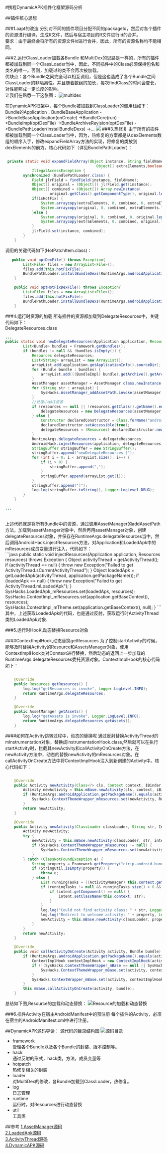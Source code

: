 #携程DynamicAPK插件化框架源码分析

##插件核心思想

###1.aapt的改造
分别对不同的插件项目分配不同的packageId，然后对各个插件的资源进行编译，生成R文件，然后与宿主项目的R文件进行id的合并。<br>
要求：由于最终会将所有的资源文件id进行合并，因此，所有的资源名称均不能相同。

###2.运行ClassLoader加载各Bundle
和MultiDex的思路是一样的，所有的插件都被加载到同一个ClassLoader当中，因此，不同插件中的Class必须保持包名和类名的唯一。否则，加载过的类不会再次被加载。<br>
优缺点：各个Bundle之间完全可以相互调用，但是这也造成了各个Bundle之间ClassLoader的非隔离性。并且随着数组的加长，每次findClass的时间会变长，对性能照成一定长度的影响。<br>
让我们在熟悉一下这张图：
![multidex](multidex.png)

在DynamicAPK框架中，每个Bundle被加载到ClassLoader的调用栈如下：
Bundle的Application：BundleBaseApplication
->BundleBaseApplication(onCreate)
   ->BundleCore(run)
     ->BundleImpl(optDexFile)
      ->BundleArchiveRevision(optDexFile)
        ->BundlePathLoader(installBundleDexs)
         ->...
![](BundlePathLoadInvoke.png)
###3.热修复
由于所有的插件都被加载到同一个ClassLoader当中，因为，热修复的方案都是从dexElements数组的顺序入手，修改expandFieldArray方法的实现，将修复的类放到dexElements的前方。核心代码如下（详见BundlePathLoader）：
```java

 private static void expandFieldArray(Object instance, String fieldName,
                                         Object[] extraElements,boolean isHotFix) throws NoSuchFieldException, IllegalArgumentException,
            IllegalAccessException {
        synchronized (BundlePathLoader.class) {
            Field jlrField = findField(instance, fieldName);
            Object[] original = (Object[]) jlrField.get(instance);
            Object[] combined = (Object[]) Array.newInstance(
                    original.getClass().getComponentType(), original.length + extraElements.length);
            if(isHotFix) {
                System.arraycopy(extraElements, 0, combined, 0, extraElements.length);
                System.arraycopy(original, 0, combined, extraElements.length, original.length);
            }else {
                System.arraycopy(original, 0, combined, 0, original.length);
                System.arraycopy(extraElements, 0, combined, original.length, extraElements.length);
            }
            jlrField.set(instance, combined);
        }
    }

```

调用的关键代码如下(HotPatchItem.class)：<br>

```java
   public void optDexFile() throws Exception{
        List<File> files = new ArrayList<File>();
        files.add(this.hotFixFile);
        BundlePathLoader.installBundleDexs(RuntimeArgs.androidApplication.getClassLoader(), storageDir, files, false);
    }

    public void optHotFixDexFile() throws Exception{
        List<File> files = new ArrayList<File>();
        files.add(this.hotFixFile);
        BundlePathLoader.installBundleDexs(RuntimeArgs.androidApplication.getClassLoader(), storageDir, files, true);
    }
```

###4.运行时资源的加载
所有插件的资源都加载到DelegateResources中，关键代码如下：<br>
DelegateResources.class<br>

```java
...
public static void newDelegateResources(Application application, Resources resources) throws Exception {
        List<Bundle> bundles = Framework.getBundles();
        if (bundles != null && !bundles.isEmpty()) {
            Resources delegateResources;
            List<String> arrayList = new ArrayList();
            arrayList.add(application.getApplicationInfo().sourceDir);
            for (Bundle bundle : bundles) {
                arrayList.add(((BundleImpl) bundle).getArchive().getArchiveFile().getAbsolutePath());
            }
            AssetManager assetManager = AssetManager.class.newInstance();
            for (String str : arrayList) {
                SysHacks.AssetManager_addAssetPath.invoke(assetManager, str);
            }
            //处理小米UI资源
            if (resources == null || !resources.getClass().getName().equals("android.content.res.MiuiResources")) {
                delegateResources = new DelegateResources(assetManager, resources);
            } else {
                Constructor declaredConstructor = Class.forName("android.content.res.MiuiResources").getDeclaredConstructor(new Class[]{AssetManager.class, DisplayMetrics.class, Configuration.class});
                declaredConstructor.setAccessible(true);
                delegateResources = (Resources) declaredConstructor.newInstance(new Object[]{assetManager, resources.getDisplayMetrics(), resources.getConfiguration()});
            }
            RuntimeArgs.delegateResources = delegateResources;
            AndroidHack.injectResources(application, delegateResources);
            StringBuffer stringBuffer = new StringBuffer();
            stringBuffer.append("newDelegateResources [");
            for (int i = 0; i < arrayList.size(); i++) {
                if (i > 0) {
                    stringBuffer.append(",");
                }
                stringBuffer.append(arrayList.get(i));
            }
            stringBuffer.append("]");
            log.log(stringBuffer.toString(), Logger.LogLevel.DBUG);
        }
    }

...

```
<br>
上述代码就是将所有Bundle中的资源，通过调用AssetManager的addAssetPath方法，加载到assetManager对象中，然后再用assetManager对象，创建delegateResources对象，并保存在RuntimeArgs.delegateResources当中，然后调用AndroidHack.injectResources方法，对Application和LoadedApk中的mResources成员变量进行注入，代码如下：<br>
```java
 public static void injectResources(Application application, Resources resources) throws Exception {
        Object activityThread = getActivityThread();
        if (activityThread == null) {
            throw new Exception("Failed to get ActivityThread.sCurrentActivityThread");
        }
        Object loadedApk = getLoadedApk(activityThread, application.getPackageName());
        if (loadedApk == null) {
            throw new Exception("Failed to get ActivityThread.mLoadedApk");
        }
        SysHacks.LoadedApk_mResources.set(loadedApk, resources);
        SysHacks.ContextImpl_mResources.set(application.getBaseContext(), resources);
        SysHacks.ContextImpl_mTheme.set(application.getBaseContext(), null);
    }
```
其中，上述获取LoadedApk的代码，也是通过反射，获取运行时ActivityThread类的LoadedApk对象.

###5.运行时HooK,动态替换Resource对象

####ContextImplHook,动态替换getResources
为了控制startActivity的时候，能够及时替换Activity的Resource和AssetsManager对象，使用ContextImplHook类对Comtext进行替换，然后动态的返回上一步加载的RuntimeArgs.delegateResources委托资源对象。ContextImplHook的核心代码如下：
```java

    @Override
    public Resources getResources() {
        log.log("getResources is invoke", Logger.LogLevel.INFO);
        return RuntimeArgs.delegateResources;
    }

    @Override
    public AssetManager getAssets() {
        log.log("getAssets is invoke", Logger.LogLevel.INFO);
        return RuntimeArgs.delegateResources.getAssets();
    }

```
####如何在Activity跳转过程中，动态的替换呢
通过反射替换ActivityThread的mInstrumentation对象，替换成InstrumentationHook.class,然后就可以在执行startActivity时，拦截其newActivity和callActivityOnCreate方法，在newActivity方法中，动态的替换newActivity的mResources对象。在callActivityOnCreate方法中将ContextImplHook注入到新创建的Activity中。核心代码如下：<br>
```java

    @Override
    public Activity newActivity(Class<?> cls, Context context, IBinder iBinder, Application application, Intent intent, ActivityInfo activityInfo, CharSequence charSequence, Activity activity, String str, Object obj) throws InstantiationException, IllegalAccessException {
        Activity newActivity = this.mBase.newActivity(cls, context, iBinder, application, intent, activityInfo, charSequence, activity, str, obj);
        if (RuntimeArgs.androidApplication.getPackageName().equals(activityInfo.packageName) && SysHacks.ContextThemeWrapper_mResources != null) {
            SysHacks.ContextThemeWrapper_mResources.set(newActivity, RuntimeArgs.delegateResources);
        }
        return newActivity;
    }

    @Override
    public Activity newActivity(ClassLoader classLoader, String str, Intent intent) throws InstantiationException, IllegalAccessException, ClassNotFoundException {
        Activity newActivity;
        try {
            newActivity = this.mBase.newActivity(classLoader, str, intent);
            if (SysHacks.ContextThemeWrapper_mResources != null) {
                SysHacks.ContextThemeWrapper_mResources.set(newActivity, RuntimeArgs.delegateResources);
            }
        } catch (ClassNotFoundException e) {
            String property = Framework.getProperty("ctrip.android.bundle.welcome", "ctrip.android.view.home.CtripSplashActivity");
            if (StringUtil.isEmpty(property)) {
                throw e;
            } else {
                List runningTasks = ((ActivityManager) this.context.getSystemService(Context.ACTIVITY_SERVICE)).getRunningTasks(1);
                if (runningTasks != null && runningTasks.size() > 0 && ((ActivityManager.RunningTaskInfo) runningTasks.get(0)).numActivities > 1) {
                    if (intent.getComponent() == null) {
                        intent.setClassName(this.context, str);
                    }
                }
                log.log("Could not find activity class: " + str, Logger.LogLevel.WARN);
                log.log("Redirect to welcome activity: " + property, Logger.LogLevel.WARN);
                newActivity = this.mBase.newActivity(classLoader, property, intent);
            }
        }
        return newActivity;
    }

    @Override
    public void callActivityOnCreate(Activity activity, Bundle bundle) {
        if (RuntimeArgs.androidApplication.getPackageName().equals(activity.getPackageName())) {
            ContextImplHook contextImplHook = new ContextImplHook(activity.getBaseContext());
            if (!(SysHacks.ContextThemeWrapper_mBase == null || SysHacks.ContextThemeWrapper_mBase.getField() == null)) {
                SysHacks.ContextThemeWrapper_mBase.set(activity, contextImplHook);
            }
            SysHacks.ContextWrapper_mBase.set(activity, contextImplHook);
        }
        this.mBase.callActivityOnCreate(activity, bundle);
    }

```

总结如下图,Resource的加载和动态替换：
![Resource的加载和动态替换](resource_load_replace.PNG)

###6.插件Activity在宿主AndroidManifest中的预注册
每个插件的Activity，必须在宿主的AndroidManifest.xml中进行注册。

##DynamicAPK源码导读：
源代码的目录结构图
![源码目录](src_dir.png)
<br>

- framework<br>
  管理各个Bundle以及各个Bundle的封装、版本控制等。<br>
- hack<br>
  通过反射的形式，hack类，方法，成员变量等<br>
- hotpatch<br>
  热修复相关的封装<br>
- loader<br>
  对MultiDex的修改，各Bundle加载到ClassLoader，热修复。<br>
- log<br>
  日志管理<br>
- runtime<br>
  运行时，对Resources进行动态替换<br>
- util<br>
  工具类<br>



##参考
[1.AssetManager源码]()<br>
[2.LoadedApk源码](https://github.com/android/platform_frameworks_base/blob/master/core/java/android/app/LoadedApk.java)<br>
[3.ActivityThread源码](https://github.com/android/platform_frameworks_base/blob/master/core/java/android/app/ActivityThread.java)<br>
[4.DynamicAPK源码](https://github.com/CtripMobile/DynamicAPK)<br>

